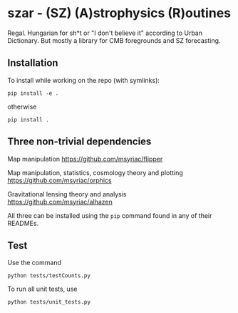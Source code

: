 # szar - (SZ) (A)strophysics (R)outines

Regal. Hungarian for sh*t or "I don't believe it" according to Urban Dictionary. But mostly a library for CMB foregrounds and SZ forecasting.


## Installation


To install while working on the repo (with symlinks):

```pip install -e .```

otherwise

```pip install .```

## Three non-trivial dependencies

Map manipulation
https://github.com/msyriac/flipper

Map manipulation, statistics, cosmology theory and plotting
https://github.com/msyriac/orphics

Gravitational lensing theory and analysis
https://github.com/msyriac/alhazen

All three can be installed using the `pip` command found in any of their READMEs.

## Test

Use the command
```
python tests/testCounts.py
```

To run all unit tests, use
```
python tests/unit_tests.py
```
